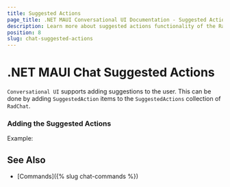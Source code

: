 ```yaml
---
title: Suggested Actions
page_title: .NET MAUI Conversational UI Documentation - Suggested Actions
description: Learn more about suggested actions functionality of the RadChat
position: 8
slug: chat-suggested-actions
---
```


# .NET MAUI Chat Suggested Actions

`Conversational UI` supports adding suggestions to the user. This can be done by adding `SuggestedAction` items to the `SuggestedActions` collection of `RadChat`.

### Adding the Suggested Actions 

Example: 

<snippet id='chat-suggested-actions-code' />


## See Also

- [Commands]({% slug chat-commands %})